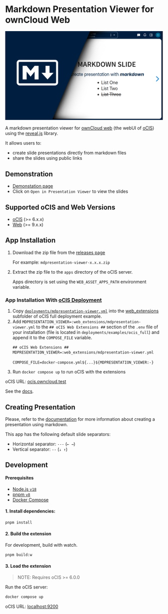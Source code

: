 # Markdown Presentation Viewer for ownCloud Web

![cover photo](./images/cover-large.png)

A markdown presentation viewer for [ownCloud web](https://github.com/owncloud/web/) (the webUI of [oCIS](https://github.com/owncloud/ocis/)) using the [reveal.js](https://revealjs.com/) library.

It allows users to:

- create slide presentations directly from markdown files
- share the slides using public links

## Demonstration

- [Demonstation page](https://ocis.in-nepal.de/com.github.jankaritech.mdpresentation-viewer/public/phDIUqntYOMSfcE/presentation.md)
- Click on `Open in Presentation Viewer` to view the slides

## Supported oCIS and Web Versions

- [oCIS](https://github.com/owncloud/ocis) (>= 6.x.x)
- [Web](https://nodejs.org/en/) (>= 9.x.x)

## App Installation


1. Download the zip file from the [releases page](https://github.com/JankariTech/web-app-presentation-viewer/releases)

   For example: `mdpresentation-viewer-x.x.x.zip`

2. Extract the zip file to the `apps` directory of the oCIS server.

   Apps directory is set using the `WEB_ASSET_APPS_PATH` environment variable.

### App Installation With [oCIS Deployment](https://github.com/owncloud/ocis/tree/master/deployments/examples/ocis_full)

1. Copy [`deployments/mdpresentation-viewer.yml`](./deployments/mdpresentation-viewer.yml) into the [web_extensions](https://github.com/owncloud/ocis/tree/master/deployments/examples/ocis_full/web_extensions)
subfolder of oCIS full deployment example.
2. Add `MDPRESENTATION_VIEWER=:web_extensions/mdpresentation-viewer.yml` to the `## oCIS Web Extensions ##` section of the `.env` file of your installation (file is located in `deployments/examples/ocis_full`) and append it to the `COMPOSE_FILE` variable.
    ```env
    ## oCIS Web Extensions ##
    MDPRESENTATION_VIEWER=:web_extensions/mdpresentation-viewer.yml
    
    COMPOSE_FILE=docker-compose.yml${...}${MDPRESENTATION_VIEWER:-}
    ```
3. Run `docker compose up` to run oCIS with the extensions

  oCIS URL: [ocis.owncloud.test](https://ocis.owncloud.test)

  See the [docs](https://github.com/owncloud/ocis/tree/master/deployments/examples/ocis_full).

## Creating Presentation

Please, refer to the [documentation](https://revealjs.com/markdown/) for more information about creating a presentation using markdown.

This app has the following default slide separators:

- Horizontal separator: `---` (`← →`)
- Vertical separator: `--` (`↓ ↑`)

## Development

#### Prerequisites

- [Node.js `v18`](https://nodejs.org/en/)
- [pnpm `v8`](https://pnpm.io/)
- [Docker Compose](https://docs.docker.com/compose/)

#### 1. Install dependencies:

```bash
pnpm install
```

#### 2. Build the extension

For development, build with watch.

```bash
pnpm build:w
```

#### 3. Load the extension

> NOTE: Requires oCIS >= 6.0.0

Run the oCIS server:

```bash
docker compose up
```

oCIS URL: [localhost:9200](https://localhost:9200)
